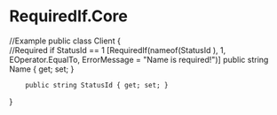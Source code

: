 # RequiredIf.Core

//Example
 public class Client
{      
        //Required if StatusId == 1
        [RequiredIf(nameof(StatusId ), 1, EOperator.EqualTo, ErrorMessage = "Name is required!")]
        public string Name { get; set; }

        public string StatusId { get; set; }
}

